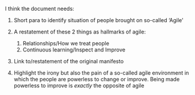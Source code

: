 I think the document needs:

1.  Short para to identify situation of people brought on so-called ‘Agile'

2.  A restatement of these 2 things as hallmarks of agile:
    1.  Relationships/How we treat people
    2.  Continuous learning/Inspect and Improve

3.  Link to/restatement of the original manifesto

4.  Highlight the irony but also the pain of a so-called agile environment in which the people are powerless to change or improve. Being made powerless to improve is _exactly_ the opposite of agile
